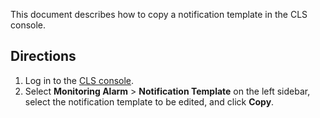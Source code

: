 This document describes how to copy a notification template in the CLS console.
## Directions
1. Log in to the [CLS console](https://console.cloud.tencent.com/cls/alarm/notice/create).
2. Select **Monitoring Alarm** > **Notification Template** on the left sidebar, select the notification template to be edited, and click **Copy**.

